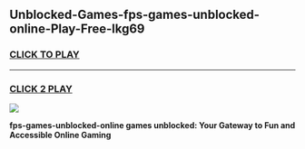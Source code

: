 
## Unblocked-Games-fps-games-unblocked-online-Play-Free-lkg69
<h3>
<a href="https://premium76.site?title=fps-games-unblocked-online&ref=20A">CLICK TO PLAY</a></h3>
<hr>

<h3>
<a href="https://premium76.site?title=fps-games-unblocked-online&ref=20A">CLICK 2 PLAY</a>
  
</h3>

<a href="https://premium76.site?title=fps-games-unblocked-online&ref=20A"><img src="https://clearcache.store/games.png"></a>


**fps-games-unblocked-online games unblocked: Your Gateway to Fun and Accessible Online Gaming**
